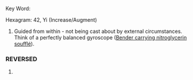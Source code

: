 Key Word: 

Hexagram: 42, Yi (Increase/Augment)

1) Guided from within - not being cast about by external circumstances. Think of a perfectly balanced gyroscope ([Bender carrying nitroglycerin soufflé](https://www.youtube.com/watch?v=7ztF8lqZjHI)).


### REVERSED ###

1) 